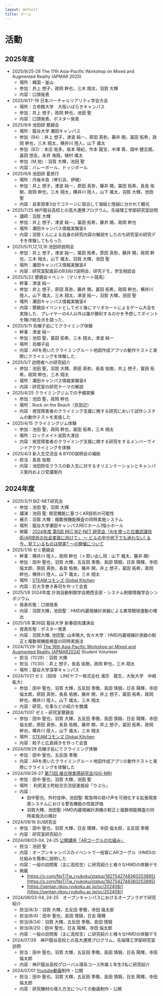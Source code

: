```yaml
---
layout: default
title: ホーム
---
```


# 活動
## 2025年度
- 2025/9/25-28 The 17th Asia-Pacific Workshop on Mixed and Augmented Reality (APMAR 2025)
  - 場所：韓国・釜山
  - 参加：井上 想子，政岡 幹也，三木 翔太，羽賀 大輝
  - 内容：口頭発表
- 2025/9/17-19 日本バーチャルリアリティ学会大会
  - 場所：立命館大学　大阪いばらきキャンパス
  - 参加：井上 想子，政岡 幹也，池田 聖
  - 内容：口頭発表、ポスター発表
- 2025/9/8 池田研 懇親会
  - 場所：龍谷大学 瀬田キャンパス 
  - 参加（B4）：井上 想子，津波 純一，原田 真弥，藤井 開，冨田 拓希，政岡 幹也，三木 翔太，横井川 陸人，山下 颯太
  - 参加（B3）：本庄 佑多，坂本 晴紀，作本 龍宝，中澤 尊，畑中 健志朗，喜田 悠友，永井 海翔，植村 颯太
  - 参加（M,他）：羽賀 大輝，池田 聖
  - 内容：バレーボール、ドッジボール
- 2025/9/8 池田研 夏旅行
  - 場所：丹後半島（琴引浜、伊根）
  - 参加：井上 想子，津波 純一，原田 真弥，藤井 開，冨田 拓希，長島 佑樹，政岡 幹也，三木 翔太，横井川 陸人，山下 颯太，羽賀 大輝，池田 聖
  - 内容：自家用車3台でコテージに宿泊して海組と陸組に分かれて観光
- 2025/7/25 神戸龍谷高校との高大連携プログラム，先端理工学部研究室訪問
  - 講師：羽賀 大輝
  - 参加：井上 想子，津波 純一，冨田 拓希，藤井 開，政岡 幹也
  - 場所：瀬田キャンパス情報実験室4
  - 内容；羽賀くんによる自身の研究内容の解説をしたのち研究室の研究デモを体験してもらった
- 2025/5/11,12,13,16 池田研説明会
  - 参加：井上 想子，津波 純一，冨田 拓希，原田 真弥，藤井 開，政岡 幹也，三木 翔太，山下 颯太，羽賀 大輝，池田 聖
  - 場所：瀬田キャンパス情報実験室4
  - 内容：研究室配属前のB3向け説明会，研究デモ，学生相談会
- 2025/5/22 懇親会イベント（マリオカート競馬）
  - 幹事：津波 純一
  - 参加：井上 想子，原田 真弥，藤井 開，冨田 拓希，政岡 幹也，横井川 陸人，山下 颯太，三木 翔太，津波 純一，羽賀 大輝，池田 聖
  - 場所：瀬田キャンパス情報実験室4
  - 内容：懇親会イベントとしてゼミ後にマリオカートによるゲーム大会を実施した．プレイヤーの4人以外は誰が勝利するのかを予想してポイントを賭け総合点を競った．
- 2025/5/11 烏帽子岩にてクライミング体験
  - 幹事：津波 純一
  - 参加：池田 聖，冨田 拓希，三木 翔太，津波 純一
  - 場所：烏帽子岩
  - 内容：ARを用いたクライミングルート地図作成アプリの動作テストと実際にクライミングを体験した．
- 2025/5/7 訪問者への研究紹介
  - 参加：池田 聖，羽賀 大輝，原田 真弥，長島 佑樹，井上 想子，冨田 拓希，政岡 幹也，三木 翔太
  - 場所：瀬田キャンパス情報実験室4
  - 内容：研究室の研究テーマの解説
- 2025/4/25 クライミングジムでの予備実験
  - 参加：池田 聖，政岡 幹也
  - 場所：Rock on the Beach（京田辺）
  - 内容：視覚障害者のクライミング支援に関する研究において試作システムの動作テストを実施した
- 2025/4/15 クライミングジム体験
  - 参加：池田 聖，政岡 幹也，冨田 拓希，三木 翔太
  - 場所：ロックメイト滋賀大津店
  - 内容：視覚障害者のクライミング支援に関する研究をするメンバーでインドアクライミングを体験
- 2025/4/3 新入生交流会 & BYOD説明会の補助
  - 担当：長島 佑樹
  - 内容：池田担任クラスの新入生に対するオリエンテーションとキャンパス案内および受講案内

## 2024年度
- 2025/3/11 BIZ-NET研究会
  - 参加：池田 聖，羽賀 大輝
  - 講演：池田 聖: 視覚機能に基づくAR技術の可能性
  - 展示：羽賀 大輝：複数視機能検査の同時実施システム
  - 場所：龍谷大学瀬田キャンパスRECホール1階小ホール
  - 掲載：[2024年度 第5回 REC BIZ-NET 研究会「AIを使った位置認識技術/AR技術の社会実装に向けて」 ～ ビルの中や地下でも迷わない! ＆ 今、見ているものは現実? ～の開催について](https://www.ryukoku.ac.jp/nc/event/entry-16026.html)
- 2025/1/16 ゼミ懇親会
  - 幹事：横井川 陸人，政岡 幹也（＋買い出し班：山下 颯太，藤井 開）
  - 参加：田中	聖也，羽賀 大輝，五反田 季徹，島田 慎騎，日吉 陽輝，寺田 倫太郎，原田 真弥，長島 佑樹，藤井 開，井上 想子，冨田 拓希，政岡 幹也，横井川 陸人，山下 颯太，三木 翔太
  - 場所：[STEAMコモンズ Global Kitchen](https://steam.ryukoku.ac.jp/kitchen/)
  - 内容：巨大手巻き寿司を作って会食
- 2025/1/8 2024年度 計測自動制御学会関西支部・システム制御情報学会シンポジウム
  - 発表形態：口頭発表
  - 内容：羽賀大輝，池田聖：HMD内蔵視線計測器による異常眼球運動の検出
- 2025/1/8 第36回 龍谷大学 新春技術講演会
  - 発表形態：ポスター発表
  - 内容：羽賀大輝, 池田聖, 山本暁大, 佐々木学：HMD内蔵視線計測器の較正と複数視機能検査の同時実施法
- 2024/11/29-30 [The 16th Asia-Pacific Workshop on Mixed and Augmented Reality (APMAR2024)](https://sigmr.vrsj.org/apmar2024/) Student Volunteer
  -  担当（11/29）：羽賀 大輝
  -  担当（11/30）：井上 想子，長島 佑樹，政岡 幹也，三木 翔太
  -  場所；龍谷大学深草キャンパス
- 2024/11/21 ゼミ（招待　LINEヤフー株式会社 浦宗　龍生，大阪大学　中嶋　紘大）
  - 参加：田中	聖也，羽賀 大輝，五反田 季徹，島田 慎騎，日吉 陽輝，寺田 倫太郎，原田 真弥，長島 佑樹，藤井 開，井上 想子，冨田 拓希，政岡 幹也，横井川 陸人，山下 颯太，三木 翔太
  - 内容：研究，仕事などの紹介を聴講
- 2024/11/07 ゼミ・研究室懇親会
  - 参加：田中	聖也，羽賀 大輝，五反田 季徹，島田 慎騎，日吉 陽輝，寺田 倫太郎，原田 真弥，長島 佑樹，藤井 開，井上 想子，冨田 拓希，政岡 幹也，横井川 陸人，山下 颯太，三木 翔太
  - 場所：[STEAMコモンズ Global Kitchen](https://steam.ryukoku.ac.jp/kitchen/)
  - 内容：餃子と広島焼きを作って会食
- 2024/09/29 烏帽子岩にてクライミング体験
  - 参加：田中 聖也，五反田 季徹
  - 内容：ARを用いたクライミングルート地図作成アプリの動作テストと実際にクライミングを体験した
- 2024/09/26-27 [第73回 複合現実感研究会(SIG-MR)](https://sigmr.vrsj.org/events/2024Sep.html)
  - 参加：田中 聖也，羽賀 大輝，池田 聖
  - 場所： 利尻富士町総合交流促進施設「りぷら」
  - 内容：
    - 田中聖也，外村佳伸，池田聖: 緊急時の掛け声を可視化する拡張現実感システムにおける警告機能の性能評価
    - 羽賀大輝，池田聖: HMD内蔵視線計測機の較正と複数視能検査の同時実施法の検討
- 2024/09/16 SUI研究会
  - 参加：田中 聖也，羽賀 大輝，日吉 陽輝，寺田 倫太郎，五反田 季徹
  - 内容：研究室研究紹介 
- 2024/08/03-04, 24-25 [公開講座「ARゴーグルの仕組み」](https://www.imi.ryukoku.ac.jp/?p=17301)
  - 担当：池田 聖
  - 内容：オープンキャンパスのイベントで一般客にARゴーグル（HMD)の仕組みを簡単に説明した
  - 内容：一般の訪問客（主に高校生）に研究紹介と様々なHMDの体験デモ
  - 掲載
    - [https://x.com/NoTiTia_ryukoku/status/1827542748360253885](https://x.com/NoTiTia_ryukoku/status/1827542748360253885)
    - [https://sentan.rikou.ryukoku.ac.jp/oc/202408/](https://sentan.rikou.ryukoku.ac.jp/oc/202408/)
- 2024/08/03-04, 24-25　オープンキャンパスにおけるオープンラボで研究紹介
  - 担当(8/3)：羽賀 大輝，五反田 季徹，寺田 倫太郎
  - 担当(8/4)：田中 聖也，島田 慎騎，日吉 陽輝
  - 担当(8/24)：羽賀 大輝，五反田 季徹，島田 慎騎
  - 担当(8/25)：田中 聖也，日吉 陽輝，寺田	倫太郎
  - 内容：一般の訪問客（主に高校生）に研究紹介と様々なHMDの体験デモ
- 2024/07/26　神戸龍谷高校との高大連携プログラム，先端理工学部研究室訪問 
  - 担当：田中 聖也，羽賀 大輝，五反田 季徹，島田 慎騎，日吉 陽輝，寺田 倫太郎
  - 内容：神戸龍谷高校グローバル理系コース所属１年生3名に研究紹介
- 2024/07/01 [Youtube動画](https://www.youtube.com/playlist?list=PLPgu3868ETDYH1NBxLGaWJTwfpsBPXmF1)制作・公開
  - 担当：田中 聖也，羽賀 大輝，五反田 季徹，島田 慎騎，日吉 陽輝，寺田 倫太郎
  - 内容：研究機材の導入方法についての動画制作・公開
 



